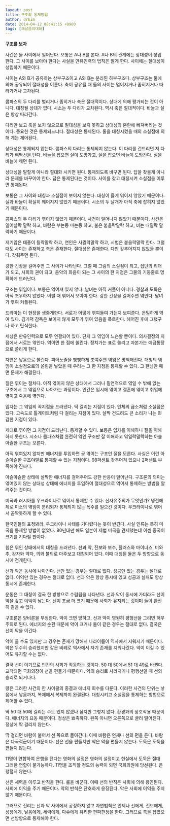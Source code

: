 ```yaml
---
layout: post
title: 구조의 통제방법
author: drkim
date: 2014-04-12 08:41:15 +0900
tags: [깨달음의대화]
---
```

  


   **구조를 보자**

  


사건은 둘 사이에서 일어난다. 보통은 A나 B를 본다. A나 B의 관계에는 상대성이 성립한다. 그 사이를 보아야 한다는 사실을 만유인력의 법칙은 알게 한다. 사이에는 절대성이 성립하기 때문이다. 

  


사이는 A와 B가 공유하는 상부구조이고 A와 B는 분리된 하부구조다. 상부구조는 둘에 의해 공유되어 절대성을 이룬다. 축이 공유될 때 둘의 사이는 멀어지거나 좁혀지거나 따라가거나 교차된다.

  


콤파스의 두 다리를 벌리거나 좁히거나 축은 절대적이다. 상대에 의해 평가되는 것이 아니다. 대칭될 상대가 없다. 시소는 두 다리가 교차된다. 역시 축은 절대적이다. 바늘과 실은 항상 따라간다. 

  


다리만 보고 축을 보지 않으므로 절대성을 보지 못하고 상대성의 혼란에 빠져버리는 것이다. 중요한 것은 통제되느냐다. 절대성은 통제된다. 둘을 대칭시켰을 때의 소실점에 의해 계는 제어된다. 

  


상대성은 통제되지 않는다. 콤파스의 다리는 통제되지 않는다. 이 다리를 건드리면 저 다리가 삐딱선을 탄다. 바늘을 잡으면 실이 도망가고, 실을 잡으면 바늘이 도망간다. 실을 바늘에 꿰면 된다.

  


상대성을 말할게 아니라 절대화 시키면 된다. 통제되도록 바꾸면 된다. 답을 찾을게 아니라 문제를 바꾸어야 한다. 답은 통제된다는 것이다. 사이를 찾고 대칭시켜 소실점을 이루면 통제된다. 

  


보통은 그 사이와 대칭과 소실점이 보이지 않는다. 대칭이 옳게 엮이지 않았기 때문이다. 실과 바늘이 확실히 꿰어지지 않았기 때문이다. 시소의 두 날개가 아직 축에 잡히지 않았기 때문이다. 

  


콤파스의 두 다리가 엮이지 않았기 때문이다. 사건이 일어나지 않았기 때문이다. 사건은 일어날락 말락 하고, 바람은 부는둥 마는둥 하고, 불은 붙을락말락 하고, 비는 내릴락 말락하기 때문이다.

  


저기압은 태풍이 될락말락 하고, 연인은 사귈락말락 하고, 시험은 붙을락말락 한다. 그럴 때도 사이는 존재하고 축은 존재한다. 절대성은 존재한다. 다만 갖추어지지 않았을 뿐이다. 갖춰주면 된다.

  


강한 긴장을 걸어주면 그 사이가 나타난다. 그럴 때 그림의 소실점이 되고, 집단의 리더가 되고, 사회의 권이 되고, 음악의 화음이 되는 그 사이의 한 지점은 그물의 기둥줄로 명확하게 드러난다.

  


구조는 엮임이다. 보통은 엮여져 있지 않다. 남녀는 아직 커플이 아니다. 경찰과 도둑은 아직 조우하지 않았다. 이럴 때 엮어서 보아야 한다. 강한 긴장을 걸어주면 엮인다. 남녀가 엮여 커플된다. 

  


드라마는 이 현장을 생중계한다. 서로가 어떻게 엮여들여 가는지 보여준다. 은밀하게 엮여 있다. 김기덕 감독은 보이지 않게 모두가 엮여 있음을 폭로한다. 헤어진 후에 그랬구나 하고 탄식한다. 

  


세상은 만유인력으로 모두 연결되어 있다. 단지 그 엮임이 느슨할 뿐이다. 의사결정의 지점에서 서로는 엮인다. 엮이면 한 점에 쏠린다. 정치가는 표로 쏠리고 자본가는 예금통장으로 쏠리게 한다.

  


자연은 낳음으로 쏠린다. 피아노줄을 팽팽하게 조여주면 엮임은 명백해진다. 대칭의 엮임이 소실점으로의 쏠림을 낳았을 때 우리는 그 한 지점을 통제할 수 있다. 그 한넘만 패면 문제가 해결된다. 

  


질은 엮이는 절차다. 아직 엮이지 않은 상태에서 그러나 필연적으로 엮일 수 밖에 없는 구조에서 그 엮임으로 나아가는 과정이다. 인간은 입시에 엮이고 결혼에 엮이고 취업에 엮이고 죽음에 엮인다.

  


입자는 그 엮임의 꼭지점을 드러낸다. 딱 걸리는 지점이 있다. 인체의 급소처럼 소실점은 있다. 고속도로 톨게이트처럼 다 걸리는 지점이 있다. 살짝 건드려도 큰 소리가 나는 민감한 지점이 있다. 

  


제대로 엮이면 그 지점이 드러난다. 통제할 수 있다. 보통은 입자를 이해하나 질을 이해하지 못한다. 시소나 콤파스처럼 완전히 엮인 구조만 잘 이해하고 엮일락말락하는 아슬아슬한 구조는 모른다.

  


아직 엮여있지 않지만 에너지를 투입하면 곧 엮이는 구조인 질을 모른다. 사실은 이런 아슬아슬한 구조야말로 통제할 수 있는 지점이다. 98퍼센트 갖추어져 있으나 2퍼센트 부족해야 진짜다. 

  


아슬아슬한 상태에 살짝만 에너지를 걸어주어도 강한 반응이 일어난다. 구조론의 의미는 엮여있지 않는 상대성 상태에 에너지를 투입하여 절대성으로 엮어서 통제하는 방법을 알려주는 것이다. 

  


미국과 러시아를 우크라이나로 엮어서 통제할 수 있다. 신자유주의가 무엇인가? 냉전해체로 미소의 엮임이 분리되자 통제되지 않는 폭주를 일으킨 것이다. 우크라이나로 엮어서 꼼짝못하게 할 수 있다. 

  


한국인들의 표정봐라. 우크라이나 사태를 기다렸다는 듯이 반긴다. 사실 인류는 특히 미국을 통제할 방법이 없었다. 80년대만 해도 일본이 제법 미국을 견제했는데 이젠 중국이 크기를 기다릴 판이다.

  


힘은 엮인 상태에서의 대칭을 드러낸다. 선과 악, 진보와 보수, 플러스와 마이너스, 미와 추, 강자와 약자, 의와 불의로 마주보고 대칭되어 있다. 이때 대칭된 둘은 두 방향으로 동시에 전개한다. 

  


선과 악은 동시에 나아간다. 선만 있는 경우는 절대로 없다. 성공만 있는 경우는 절대로 없다. 이익만 있는 경우는 절대로 없다. 선과 악은 항상 동시에 있고 성공과 실패도 항상 동시에 존재한다. 

  


운동은 그 대칭이 결국 한 방향으로 수렴됨을 나타낸다. 선과 악이 동시에 가더라도 선이 악을 갚고 이익이 남는다. 선이 조금 더 크기 때문에 사회가 유지되는 것이며 둘이 완전히 같을 수 없다. 

  


구조론은 양비론을 부정한다. 악이 크면 망하고, 선과 악이 영원히 평행선을 그리면 허무주의로 된다. 에너지의 순환 때문에 악이 크거나 둘이 같은 경우는 절대로 없다. 결국은 선이 악을 이긴다.

  


악이 클 수도 있지만 그 경우는 존재가 망해서 나라이름이 역사에서 지워지기 때문이다. 악은 무수히 승리했지만 같은 비례로 역사에서 자기 존재를 지워나갔다. 악이 이길 수 있어도 유지할 수는 없다. 

  


결국 선이 이기므로 인간의 사회가 작동하는 것이다. 50 대 50에서 51 대 49로 바뀐다. 교착되면 국회의장이 선을 편들기 때문이다. 악의 승리로 사라지거나 평행선일 때 선의 승리로 되거나다. 

  


량은 그러한 사건의 한 사이클의 종결과 에너지 회수를 다룬다. 이러한 사건의 단위는 낳음에서 낳음까지, 복제에서 복제까지 완결된다. 대칭시키고 소실점을 통제하는 방법으로 제어할 수 있다. 

  


딱 50 대 50에 걸리는 수도 있지 않겠나 싶지만 그렇지 않다. 환경과의 상호작용 때문이다. 에너지의 요동 때문이다. 정상은 뾰족하다. 왼쪽 아니면 오른쪽으로 굴러 떨어진다. 정상에 딱 걸리지 않는다.

  


딱 걸리면 바람이 불어서 선 쪽으로 몰아간다. 이때 바람은 언제나 선의 편을 든다. 바람은 다국적군이기 때문이다. 선은 선을 편들지만 악은 악을 편들지 않는다. 도둑은 도둑을 편들지 않는다. 

  


11명이 연합하여 은행을 턴다는 영화의 설정은 영화의 설정이고 현실에서 도둑은 절대 그러한 연합이 불가능하다. 11명을 조직할 정도의 능력이 되면 국회의원에 당선된다. 은행털지 않는다. 

  


선은 세력을 이루고 반칙을 한다. 룰을 바꾼다. 이때 선의 반칙은 사회에 의해 용인된다. 사회에 이익을 주기 때문이다. 악의 반칙은 단호하게 응징된다. 악은 사회에 이익을 주지 않기 때문이다. 

  


그러므로 진리는 선과 악 사이에서 공정하지 않고 자연법칙은 언제나 선에게, 진보에게, 성장에게, 낳음에게, 세력에게, 다수에게 유리한 편파판정을 한다. 그러므로 축을 잡았으면 선방향으로 통제해야 한다.